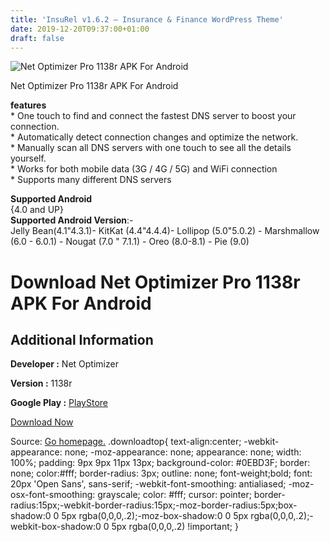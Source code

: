 ```yaml
---
title: 'InsuRel v1.6.2 – Insurance & Finance WordPress Theme'
date: 2019-12-20T09:37:00+01:00
draft: false
---
```


![Net Optimizer Pro 1138r APK For Android](https://i0.wp.com/apkhome.net/wp-content/uploads/2019/12/Net-Optimizer-Pro-1138r.png "Net Optimizer Pro 1138r APK For Android")

  

Net Optimizer Pro 1138r APK For Android

**features**  
\* One touch to find and connect the fastest DNS server to boost your connection.  
\* Automatically detect connection changes and optimize the network.  
\* Manually scan all DNS servers with one touch to see all the details yourself.  
\* Works for both mobile data (3G / 4G / 5G) and WiFi connection  
\* Supports many different DNS servers

**Supported Android**  
{4.0 and UP}  
**Supported Android Version**:-  
Jelly Bean(4.1"4.3.1)- KitKat (4.4"4.4.4)- Lollipop (5.0"5.0.2) - Marshmallow (6.0 - 6.0.1) - Nougat (7.0 " 7.1.1) - Oreo (8.0-8.1) - Pie (9.0)

Download Net Optimizer Pro 1138r APK For Android
================================================

Additional Information
----------------------

**Developer :** Net Optimizer

**Version :** 1138r

**Google Play :** [PlayStore](https://play.google.com/store/apps/details?id=com.burakgon.netoptimizer&hl=en)

  

[Download Now](https://store4app.co/post/net-optimizer-pro-1138r-apk-for-android_1576782462)

  
Source: [Go homepage.](https://store4app.co/post/net-optimizer-pro-1138r-apk-for-android_1576782462) .downloadtop{ text-align:center; -webkit-appearance: none; -moz-appearance: none; appearance: none; width: 100%; padding: 9px 9px 11px 13px; background-color: #0EBD3F; border: none; color:#fff; border-radius: 3px; outline: none; font-weight;bold; font: 20px 'Open Sans', sans-serif; -webkit-font-smoothing: antialiased; -moz-osx-font-smoothing: grayscale; color: #fff; cursor: pointer; border-radius:15px;-webkit-border-radius:15px;-moz-border-radius:5px;box-shadow:0 0 5px rgba(0,0,0,.2);-moz-box-shadow:0 0 5px rgba(0,0,0,.2);-webkit-box-shadow:0 0 5px rgba(0,0,0,.2) !important; }
